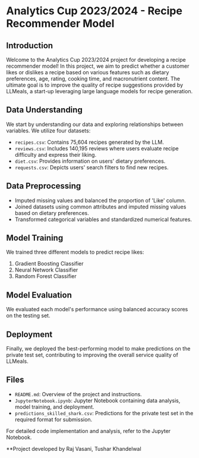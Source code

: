 # Analytics Cup 2023/2024 - Recipe Recommender Model

## Introduction
Welcome to the Analytics Cup 2023/2024 project for developing a recipe recommender model! In this project, we aim to predict whether a customer likes or dislikes a recipe based on various features such as dietary preferences, age, rating, cooking time, and macronutrient content. The ultimate goal is to improve the quality of recipe suggestions provided by LLMeals, a start-up leveraging large language models for recipe generation.

## Data Understanding
We start by understanding our data and exploring relationships between variables. We utilize four datasets:
- `recipes.csv`: Contains 75,604 recipes generated by the LLM.
- `reviews.csv`: Includes 140,195 reviews where users evaluate recipe difficulty and express their liking.
- `diet.csv`: Provides information on users' dietary preferences.
- `requests.csv`: Depicts users' search filters to find new recipes.

## Data Preprocessing
- Imputed missing values and balanced the proportion of 'Like' column.
- Joined datasets using common attributes and imputed missing values based on dietary preferences.
- Transformed categorical variables and standardized numerical features.

## Model Training
We trained three different models to predict recipe likes:
1. Gradient Boosting Classifier
2. Neural Network Classifier
3. Random Forest Classifier

## Model Evaluation
We evaluated each model's performance using balanced accuracy scores on the testing set.

## Deployment
Finally, we deployed the best-performing model to make predictions on the private test set, contributing to improving the overall service quality of LLMeals.

## Files
- `README.md`: Overview of the project and instructions.
- `JupyterNotebook.ipynb`: Jupyter Notebook containing data analysis, model training, and deployment.
- `predictions_skilled_shark.csv`: Predictions for the private test set in the required format for submission.

For detailed code implementation and analysis, refer to the Jupyter Notebook.

**Project developed by Raj Vasani, Tushar Khandelwal
